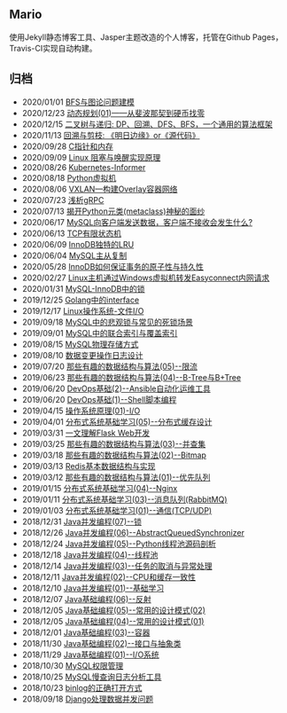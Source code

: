 
## Mario

使用Jekyll静态博客工具、Jasper主题改造的个人博客，托管在Github Pages，Travis-CI实现自动构建。


## 归档

- 2020/01/01 [BFS与图论问题建模](https://smartkeyerror.com/BFS)
- 2020/12/23 [动态规划(01)——从斐波那契到硬币找零](https://smartkeyerror.com/dp(01))
- 2020/12/15 [二叉树与递归: DP、回溯、DFS、BFS，一个通用的算法框架](https://smartkeyerror.com/binary-tree-and-recursive)
- 2020/11/13 [ 回溯与剪枝: 《明日边缘》or《源代码》](https://smartkeyerror.com/backtracking)
- 2020/09/28 [C指针和内存](https://smartkeyerror.com/c-pointers-and-memory)
- 2020/09/09 [Linux 阻塞与唤醒实现原理](https://smartkeyerror.com/Linux-Blocking)
- 2020/08/26 [Kubernetes-Informer](https://smartkeyerror.com/Kubernetes-Informer)
- 2020/08/18 [Python虚拟机](https://smartkeyerror.com/Python-Virtual-Machine)
- 2020/08/06 [VXLAN—构建Overlay容器网络](https://smartkeyerror.com/VXLAN)
- 2020/07/23 [浅析gRPC](https://smartkeyerror.com/gRPC)
- 2020/07/13 [揭开Python元类(metaclass)神秘的面纱](https://smartkeyerror.com/Python-metaclass)
- 2020/06/17 [MySQL向客户端发送数据，客户端不接收会发生什么?](https://smartkeyerror.com/MySQL-Sending-Data)
- 2020/06/13 [TCP有限状态机](https://smartkeyerror.com/TCP-Finite-State-Machine)
- 2020/06/09 [InnoDB独特的LRU](https://smartkeyerror.com/InnoDB-LRU)
- 2020/06/04 [MySQL主从复制](https://smartkeyerror.com/MySQL-Replication)
- 2020/05/28 [InnoDB如何保证事务的原子性与持久性](https://smartkeyerror.com/InnoDB-AD)
- 2020/02/27 [Linux主机通过Windows虚拟机转发Easyconnect内网请求](https://smartkeyerror.com/Linux-Use-EasyConnect)
- 2020/01/31 [MySQL-InnoDB中的锁](https://smartkeyerror.com/MySQL-InnoDB-Lock)
- 2019/12/25 [Golang中的interface](https://smartkeyerror.com/Golang-interface)
- 2019/12/17 [Linux操作系统-文件I/O](https://smartkeyerror.com/Linux-IO)
- 2019/09/18 [MySQL中的悲观锁与常见的死锁场景](https://smartkeyerror.com/MySQL-Pessimistic-Lock)
- 2019/09/01 [MySQL中的联合索引与覆盖索引](https://smartkeyerror.com/MySQL-union-index-and-cover-index)
- 2019/08/15 [MySQL物理存储方式](https://smartkeyerror.com/MySQL-physical-structure)
- 2019/08/10 [数据变更操作日志设计](https://smartkeyerror.com/change-log-system-design)
- 2019/07/20 [那些有趣的数据结构与算法(05)--限流](https://smartkeyerror.com/limits)
- 2019/06/23 [那些有趣的数据结构与算法(04)--B-Tree与B+Tree](https://smartkeyerror.com/B+Tree-and-B-Tree)
- 2019/06/20 [DevOps基础(2)--Ansible自动化运维工具](https://smartkeyerror.com/Ansible)
- 2019/06/20 [DevOps基础(1)--Shell脚本编程](https://smartkeyerror.com/shell-programing)
- 2019/04/15 [操作系统原理(01)-I/O](https://smartkeyerror.com/operation-system-with-IO)
- 2019/04/01 [分布式系统基础学习(05)--分布式缓存设计](https://smartkeyerror.com/distributed-cache)
- 2019/03/31 [一文理解Flask Web开发](https://smartkeyerror.com/Flask-Web)
- 2019/03/25 [那些有趣的数据结构与算法(03)--并查集](https://smartkeyerror.com/UnionFind)
- 2019/03/18 [那些有趣的数据结构与算法(02)--Bitmap](https://smartkeyerror.com/Bitmap)
- 2019/03/13 [Redis基本数据结构与实现](https://smartkeyerror.com/Redis-base-data-structure)
- 2019/03/12 [那些有趣的数据结构与算法(01)--优先队列](https://smartkeyerror.com/PriorityQueue)
- 2019/01/15 [分布式系统基础学习(04)--Nginx](https://smartkeyerror.com/Nginx)
- 2019/01/11 [分布式系统基础学习(03)--消息队列(RabbitMQ)](https://smartkeyerror.com/message-queue)
- 2019/01/03 [分布式系统基础学习(01)--通信(TCP/UDP)](https://smartkeyerror.com/distributed-system-of-communication)
- 2018/12/31 [Java并发编程(07)--锁](https://smartkeyerror.com/Lock)
- 2018/12/26 [Java并发编程(06)--AbstractQueuedSynchronizer](https://smartkeyerror.com/AbstractQueuedSynchronizer)
- 2018/12/24 [Java并发编程(05)--Python线程池源码剖析](https://smartkeyerror.com/Python-ThreadingPool)
- 2018/12/18 [Java并发编程(04)--线程池](https://smartkeyerror.com/Java-ThreadingPool)
- 2018/12/14 [Java并发编程(03)--任务的取消与异常处理](https://smartkeyerror.com/task-cancel-and-exception)
- 2018/12/11 [Java并发编程(02)--CPU和缓存一致性](https://smartkeyerror.com/CPU-and-cache)
- 2018/12/10 [Java并发编程(01)--基础学习](https://smartkeyerror.com/Java-Concurrent-Base)
- 2018/12/07 [Java基础编程(06)--反射](https://smartkeyerror.com/Reflect)
- 2018/12/05 [Java基础编程(05)--常用的设计模式(02)](https://smartkeyerror.com/Java-Design-Pattern-02)
- 2018/12/05 [Java基础编程(04)--常用的设计模式(01)](https://smartkeyerror.com/Java-Design-Pattern)
- 2018/12/01 [Java基础编程(03)--容器](https://smartkeyerror.com/Java-Container)
- 2018/11/30 [Java基础编程(02)--接口与抽象类](https://smartkeyerror.com/Java-Interface-and-abstract-class)
- 2018/11/29 [Java基础编程(01)--I/O系统](https://smartkeyerror.com/Java-IO)
- 2018/10/30 [MySQL权限管理](https://smartkeyerror.com/MySQL-Permissions)
- 2018/10/25 [MySQL慢查询日志分析工具](https://smartkeyerror.com/MySQL-slow-query-analysis-tool)
- 2018/10/23 [binlog的正确打开方式](https://smartkeyerror.com/MySQL-binlog)
- 2018/09/18 [Django处理数据并发问题](https://smartkeyerror.com/django-concurrent-data-process)
